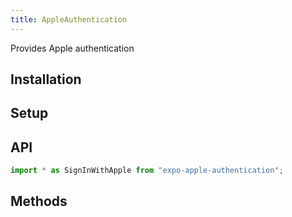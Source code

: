 ```yaml
---
title: AppleAuthentication
---
```


Provides Apple authentication

## Installation

## Setup

## API

```ts
import * as SignInWithApple from "expo-apple-authentication";
```

## Methods
